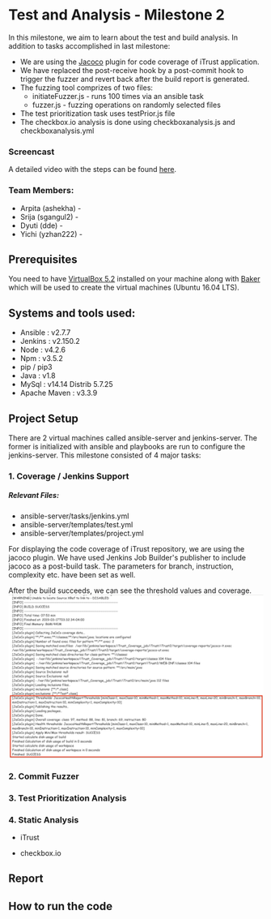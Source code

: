 # Test and Analysis - Milestone 2
In this milestone, we aim to learn about the test and build analysis. 
In addition to tasks accomplished in last milestone:
* We are using the [Jacoco](https://plugins.jenkins.io/jacoco) plugin for code coverage of iTrust application. 
* We have replaced the post-receive hook by a post-commit hook to trigger the fuzzer and revert back after the build report is generated.
* The fuzzing tool comprizes of two files: 
  * initiateFuzzer.js - runs 100 times via an ansible task
  * fuzzer.js - fuzzing operations on randomly selected files
* The test prioritization task uses testPrior.js file
* The checkbox.io analysis is done using checkboxanalysis.js and checkboxanalysis.yml

### Screencast
A detailed video with the steps can be found [here]().

### Team Members:

* Arpita (ashekha) - 
* Srija  (sgangul2) - 
* Dyuti  (dde) - 
* Yichi  (yzhan222) - 

## Prerequisites
You need to have [VirtualBox 5.2](https://www.virtualbox.org/wiki/Download_Old_Builds_5_2) installed on your machine along with [Baker](https://docs.getbaker.io/installation/) which will be used to create the virtual machines (Ubuntu 16.04 LTS).

## Systems and tools used:

* Ansible : v2.7.7
* Jenkins : v2.150.2
* Node : v4.2.6
* Npm : v3.5.2
* pip / pip3
* Java : v1.8
* MySql : v14.14 Distrib 5.7.25
* Apache Maven : v3.3.9 

## Project Setup

There are 2 virtual machines called ansible-server and jenkins-server. The former is initialized with ansible and playbooks are run to configure the jenkins-server. 
This milestone consisted of 4 major tasks:

### 1. Coverage / Jenkins Support
##### Relevant Files: 
* ansible-server/tasks/jenkins.yml
* ansible-server/templates/test.yml
* ansible-server/templates/project.yml

For displaying the code coverage of iTrust repository, we are using the jacoco plugin. We have used Jenkins Job Builder's publisher to include jacoco as a post-build task. The parameters for branch, instruction, complexity etc. have been set as well. 

After the build succeeds, we can see the threshold values and coverage. 
![Job Build](/resources/jacoco_build.png?raw=true "Build Screen")

### 2. Commit Fuzzer

### 3. Test Prioritization Analysis

### 4. Static Analysis

* iTrust

* checkbox.io

## Report

## How to run the code

